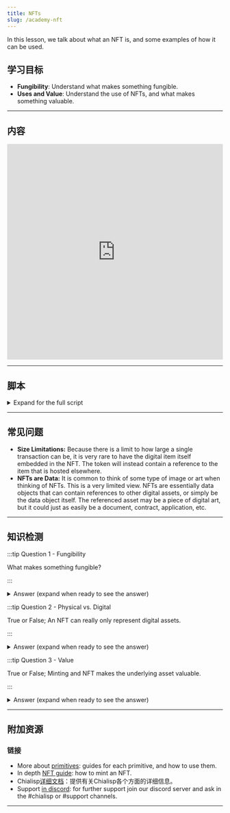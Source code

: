 ```yaml
---
title: NFTs
slug: /academy-nft
---
```


In this lesson, we talk about what an NFT is, and some examples of how it can be used.

## 学习目标

- **Fungibility**: Understand what makes something fungible.
- **Uses and Value**: Understand the use of NFTs, and what makes something valuable.

---

## 内容

<div class="videoWrapper">
<iframe width="100%" height="504" src="https://www.youtube.com/embed/R5ndeLzHtZQ" frameborder="0" allowfullscreen="allowfullscreen"></iframe>
</div>

---

## 脚本

<details>

<summary> Expand for the full script </summary>

0:00\
NFTs, or non-fungible tokens, can be used to provide proof of ownership, handle licenses and royalties, and ensure uniqueness for digital entities and even real-world items.

0:20
Let's start at the basics. An item is non-fungible if it can not be interchanged for another identical item. For example, an original painting, a driver's license, or even a family heirloom. These items are unique and can't be substituted for something of "equal value" since any other item would not have the same properties.

0:40
Since digital items can be inherently duplicated, we need to pair the item with something that isn't. An NFT is a token on the blockchain that represents an item. This item could be physical and the NFT is a sort of registry of ownership on the blockchain, or the item could be digital, with the NFT serving as the non-interchangeable component.

1:00
NFTs can be used to provide ownership provenance, such as the sale and resale of digital art. They can also provide a mechanism of distributing royalties to the original author upon resale.

1:20
NFTs can also provide a method of verifying and transferring more ethereal concepts such as digital memberships and ecosystem specific assets.
It's an important point that just because something is non-fungible, it is not inherently valuable. For example, a family heirloom is non-fungible, and may have emotional value to one person,

1:40
but it does not have true value outside of a specific context. NFTs are a tool that is useful for providing a new way to work with digital items. They do not themselves create value.

</details>

---

## 常见问题

- **Size Limitations:** Because there is a limit to how large a single transaction can be, it is very rare to have the digital item itself embedded in the NFT. The token will instead contain a reference to the item that is hosted elsewhere.
- **NFTs are Data:** It is common to think of some type of image or art when thinking of NFTs. This is a very limited view. NFTs are essentially data objects that can contain references to other digital assets, or simply be the data object itself. The referenced asset may be a piece of digital art, but it could just as easily be a document, contract, application, etc.

---

## 知识检测

:::tip Question 1 - Fungibility

What makes something fungible?

:::

<details>

<summary> Answer (expand when ready to see the answer)  </summary>

Something is fungibile if it can be easily substituted for another item.

</details>

:::tip Question 2 - Physical vs. Digital

True or False; An NFT can really only represent digital assets.

:::

<details>

<summary> Answer (expand when ready to see the answer)  </summary>

错误 An NFT can also represent physical assets, and serves as a registry on the blockchain.

</details>

:::tip Question 3 - Value

True or False; Minting and NFT makes the underlying asset valuable.

:::

<details>

<summary> Answer (expand when ready to see the answer) </summary>

错误 Simply being an NFT does not make it valuable. NFTs are a tool to handle digital assets in a new way.

</details>

---

## 附加资源

### 链接

- More about [primitives](https://docs.chia.net/guides/primitives/): guides for each primitive, and how to use them.
- In depth [NFT guide](https://docs.chia.net/guides/nft-intro/): how to mint an NFT.
- Chialisp[详细文档](https://chialisp.com/)：提供有关Chialisp各个方面的详细信息。
- Support [in discord](https://discord.gg/chia): for further support join our discord server and ask in the #chialisp or #support channels.

---
